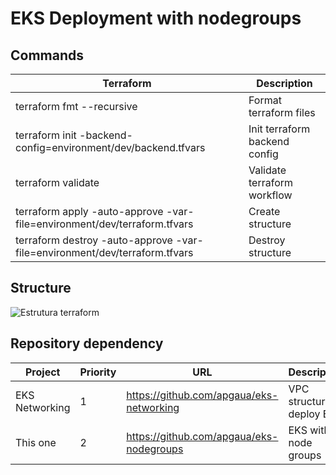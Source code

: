 # EKS Deployment with nodegroups

## Commands

| Terraform | Description |
|--------------------|-------------|
| terraform fmt --recursive | Format terraform files |
| terraform init -backend-config=environment/dev/backend.tfvars | Init terraform backend config|
| terraform validate | Validate terraform workflow |
| terraform apply -auto-approve -var-file=environment/dev/terraform.tfvars | Create structure |
| terraform destroy -auto-approve -var-file=environment/dev/terraform.tfvars | Destroy structure |

## Structure
![Estrutura terraform](diagrama.png)

## Repository dependency
| Project | Priority | URL | Description |
|---------|----------|-----|-------------|
| EKS Networking | 1 | https://github.com/apgaua/eks-networking | VPC structure to deploy EKS |
| This one | 2 | https://github.com/apgaua/eks-nodegroups | EKS with node groups |